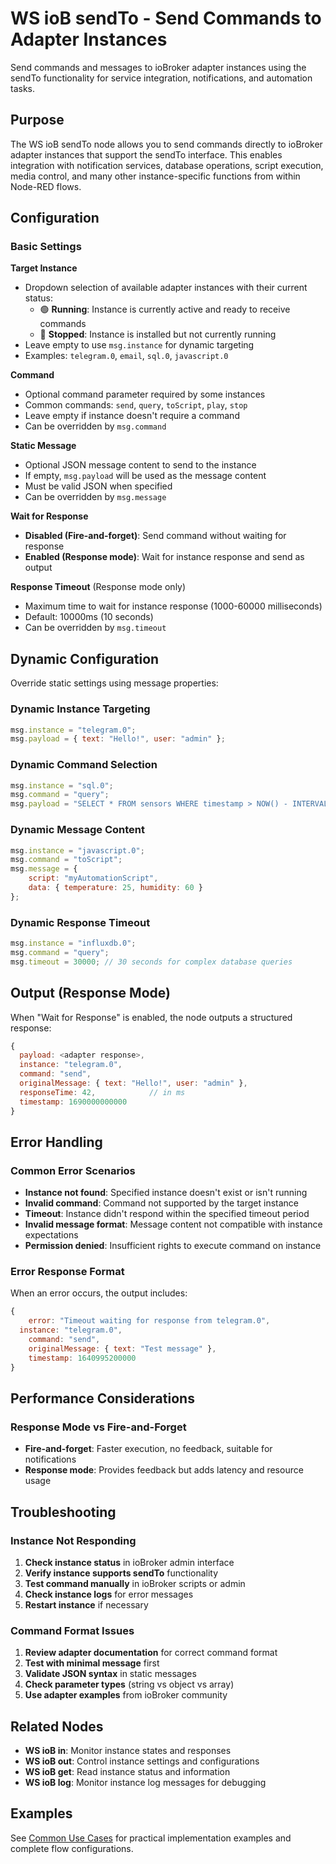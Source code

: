 # WS ioB sendTo - Send Commands to Adapter Instances

Send commands and messages to ioBroker adapter instances using the sendTo functionality for service integration, notifications, and automation tasks.

## Purpose

The WS ioB sendTo node allows you to send commands directly to ioBroker adapter instances that support the sendTo interface. This enables integration with notification services, database operations, script execution, media control, and many other instance-specific functions from within Node-RED flows.

## Configuration

### Basic Settings

**Target Instance**
- Dropdown selection of available adapter instances with their current status:
  - 🟢 **Running**: Instance is currently active and ready to receive commands
  - 🔴 **Stopped**: Instance is installed but not currently running
- Leave empty to use `msg.instance` for dynamic targeting
- Examples: `telegram.0`, `email`, `sql.0`, `javascript.0`

**Command**
- Optional command parameter required by some instances
- Common commands: `send`, `query`, `toScript`, `play`, `stop`
- Leave empty if instance doesn't require a command
- Can be overridden by `msg.command`

**Static Message**
- Optional JSON message content to send to the instance
- If empty, `msg.payload` will be used as the message content
- Must be valid JSON when specified
- Can be overridden by `msg.message`

**Wait for Response**
- **Disabled (Fire-and-forget)**: Send command without waiting for response
- **Enabled (Response mode)**: Wait for instance response and send as output

**Response Timeout** (Response mode only)
- Maximum time to wait for instance response (1000-60000 milliseconds)
- Default: 10000ms (10 seconds)
- Can be overridden by `msg.timeout`

## Dynamic Configuration

Override static settings using message properties:

### Dynamic Instance Targeting
```javascript
msg.instance = "telegram.0";
msg.payload = { text: "Hello!", user: "admin" };
```

### Dynamic Command Selection
```javascript
msg.instance = "sql.0";
msg.command = "query";
msg.payload = "SELECT * FROM sensors WHERE timestamp > NOW() - INTERVAL 1 HOUR";
```

### Dynamic Message Content
```javascript
msg.instance = "javascript.0";
msg.command = "toScript";
msg.message = {
    script: "myAutomationScript",
    data: { temperature: 25, humidity: 60 }
};
```

### Dynamic Response Timeout
```javascript
msg.instance = "influxdb.0";
msg.command = "query";
msg.timeout = 30000; // 30 seconds for complex database queries
```

## Output (Response Mode)

When "Wait for Response" is enabled, the node outputs a structured response:
```javascript
{
  payload: <adapter response>,
  instance: "telegram.0",
  command: "send",
  originalMessage: { text: "Hello!", user: "admin" },
  responseTime: 42,            // in ms
  timestamp: 1690000000000
}
```

## Error Handling

### Common Error Scenarios
- **Instance not found**: Specified instance doesn't exist or isn't running
- **Invalid command**: Command not supported by the target instance
- **Timeout**: Instance didn't respond within the specified timeout period
- **Invalid message format**: Message content not compatible with instance expectations
- **Permission denied**: Insufficient rights to execute command on instance

### Error Response Format
When an error occurs, the output includes:
```javascript
{
    error: "Timeout waiting for response from telegram.0",
  instance: "telegram.0",
    command: "send",
    originalMessage: { text: "Test message" },
    timestamp: 1640995200000
}
```

## Performance Considerations

### Response Mode vs Fire-and-Forget
- **Fire-and-forget**: Faster execution, no feedback, suitable for notifications
- **Response mode**: Provides feedback but adds latency and resource usage

## Troubleshooting

### Instance Not Responding
1. **Check instance status** in ioBroker admin interface
2. **Verify instance supports sendTo** functionality
3. **Test command manually** in ioBroker scripts or admin
4. **Check instance logs** for error messages
5. **Restart instance** if necessary

### Command Format Issues
1. **Review adapter documentation** for correct command format
2. **Test with minimal message** first
3. **Validate JSON syntax** in static messages
4. **Check parameter types** (string vs object vs array)
5. **Use adapter examples** from ioBroker community

## Related Nodes

- **WS ioB in**: Monitor instance states and responses
- **WS ioB out**: Control instance settings and configurations
- **WS ioB get**: Read instance status and information
- **WS ioB log**: Monitor instance log messages for debugging

## Examples

See [Common Use Cases](../use-cases.md) for practical implementation examples and complete flow configurations.